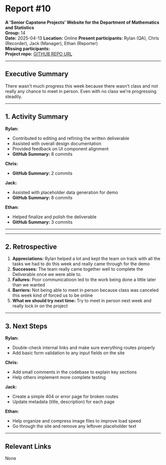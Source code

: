 # Report #10

**A 'Senior Capstone Projects' Website for the Department of Mathematics and Statistics**  
**Group:** 14  
**Date:** 2025-04-13
**Location:** Online
**Present participants:** Rylan (QA), Chris (Recorder), Jack (Manager), Ethan (Reporter)  
**Missing participants:**  
**Project repo:** [GITHUB REPO URL](https://github.com/Naalu/ds-senior-capstone-projects-website) 

---

## Executive Summary  

There wasn't much progress this week because there wasn't class and not really any chance to meet in person. Even with no class we're progressing steadily.

---

## 1. Activity Summary

**Rylan:**

- Contributed to editing and refining the written deliverable
- Assisted with overall design documentation
- Provided feedback on UI component alignment
- **GitHub Summary:** 8 commits

**Chris:**

- **GitHub Summary:**  2 commits

**Jack:**
- Assisted with placeholder data generation for demo
- **GitHub Summary:** 8 commits

**Ethan:**
- Helped finalize and polish the deliverable
- **GitHub Summary:** 3 commits
---
---

## 2. Retrospective

1. **Appreciations:** Rylan helped a lot and kept the team on track with all the tasks we had to do this week and really came through for the demo
2. **Successes:** The team really came together well to complete the Deliverable once we were able to.
3. **Failures:** Poor communicatioon led to the work being done a little later than we wanted
4. **Barriers:** Not being able to meet in person because class was canceled this week kind of forced us to be online 
5. **What we should try next time:** Try to meet in person next week and really lock in on the project 
---

## 3. Next Steps
**Rylan:**
- Double-check internal links and make sure everything routes properly
- Add basic form validation to any input fields on the site

**Chris:**
- Add small comments in the codebase to explain key sections
- Help others implement more complete testing

**Jack:** 
- Create a simple 404 or error page for broken routes
- Update metadata (title, description) for each page

**Ethan:** 
- Help organize and compress image files to improve load speed
- Go through the site and remove any leftover placeholder text

---

## Relevant Links
None
